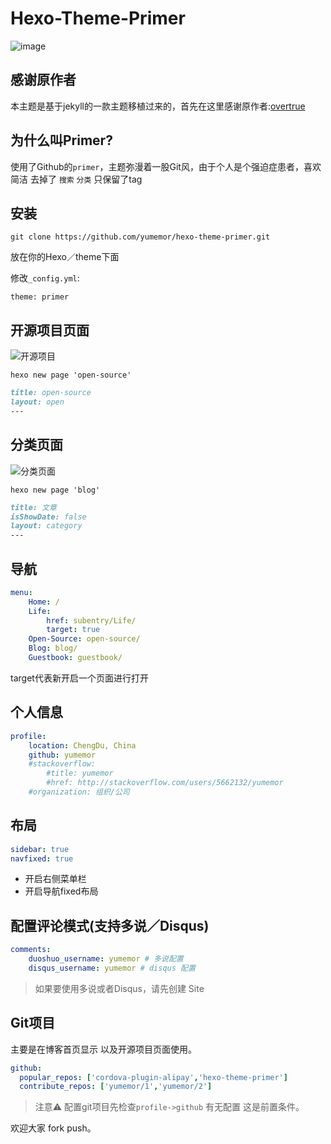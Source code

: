 # Hexo-Theme-Primer

![image](http://o7k7yxkn2.bkt.clouddn.com/2016-08-24_Primer.png)

## 感谢原作者

本主题是基于jekyll的一款主题移植过来的，首先在这里感谢原作者:[overtrue](https://github.com/overtrue/overtrue.github.io)

## 为什么叫Primer?

使用了Github的`primer`，主题弥漫着一股Git风，由于个人是个强迫症患者，喜欢简洁 去掉了 `搜索` `分类` 只保留了tag

## 安装
`git clone https://github.com/yumemor/hexo-theme-primer.git`

放在你的Hexo／theme下面

修改`_config.yml`:

```
theme: primer
```

## 开源项目页面

![开源项目](http://oct8d1mqf.bkt.clouddn.com/2016-09-27-30AD2169-8D9E-4181-9B5F-73337B1C1120.png)

```shell
hexo new page 'open-source'
```

```md
title: open-source
layout: open
---

```

## 分类页面

![分类页面](http://oct8d1mqf.bkt.clouddn.com/2016-09-27-21%3A25%3A04.jpg)

```shell
hexo new page 'blog'
```

```md
title: 文章
isShowDate: false
layout: category
---
```

## 导航

```yml
menu:
	Home: /
	Life: 
		href: subentry/Life/
		target: true
	Open-Source: open-source/
	Blog: blog/
	Guestbook: guestbook/
```
target代表新开启一个页面进行打开

## 个人信息

```yml
profile:
	location: ChengDu, China
	github: yumemor
	#stackoverflow: 
		#title: yumemor
		#href: http://stackoverflow.com/users/5662132/yumemor
	#organization: 组织/公司
```
## 布局

```yml
sidebar: true
navfixed: true
```

* 开启右侧菜单栏
* 开启导航fixed布局

## 配置评论模式(支持多说／Disqus)
```yml
comments:
	duoshuo_username: yumemor # 多说配置
	disqus_username: yumemor # disqus 配置

```

> 如果要使用多说或者Disqus，请先创建 Site

## Git项目
主要是在博客首页显示 以及开源项目页面使用。

```yml
github:
  popular_repos: ['cordova-plugin-alipay','hexo-theme-primer']
  contribute_repos: ['yumemor/1','yumemor/2']
```
> 注意⚠️ 配置git项目先检查`profile->github` 有无配置 这是前置条件。


欢迎大家 fork push。
